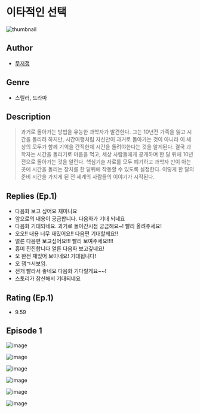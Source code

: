 # 이타적인 선택
![thumbnail](https://image-comic.pstatic.net/user_contents_data/challenge_comic/2023/05/23/358794/upload_7003485773154890553_480x623.jpeg)

## Author
- [무저갱](https://comic.naver.com/artistTitle?id=358794)

## Genre
- 스릴러, 드라마

## Description
> 과거로 돌아가는 방법을 유능한 과학자가 발견한다. 그는 10년전 가족을 잃고 시간을 돌리려 하지만, 시간여행처럼 자신만이 과거로 돌아가는 것이 아니라 이 세상의 모두가 함께 기억을 간직한체 시간을 돌려야한다는 것을 알게된다. 결국 과학자는 시간을 돌리기로 마음을 먹고, 세상 사람들에게 공개하며 한 달 뒤에 10년전으로 돌아가는 것을 알린다. 핵심기술 자료를 모두 폐기하고 과학자 만이 아는 곳에 시간을 돌리는 장치를 한 달뒤에 작동할 수 있도록 설정한다. 이렇게 한 달의 준비 시간을 가지게 된 전 세계의 사람들의 이야기가 시작된다.

## Replies (Ep.1)
- 다음화 보고 싶어요 재미나요
- 앞으로의 내용이 궁금합니다. 다음화가 기대 되네요
- 다음화 기대되네요. 과거로 돌아간시점 궁금해요~! 빨리 올려주세요!
- 오오!! 내용 너무 재밌어요!! 다음편 기대할께요!!
- 얼른 다음편 보고싶어요!!! 빨리 보여주세요!!!!
- 흥미 진진합니다 얼른 다음화 보고깊네요!
- 오 완전 재밌어 보이네요! 기대됩니다!
- 오 잼ㄱ서보임.
- 전개 빨라서 좋네요 다음화 기다릴게요~~!
- 스토리가 참신해서 기대되네요

## Rating (Ep.1)
- 9.59

## Episode 1
![image](https://image-comic.pstatic.net/user_contents_data/challenge_comic/2023/05/23/358794/upload_4050816561696944996.jpeg)

![image](https://image-comic.pstatic.net/user_contents_data/challenge_comic/2023/05/23/358794/upload_3905239014599702580.jpeg)

![image](https://image-comic.pstatic.net/user_contents_data/challenge_comic/2023/05/23/358794/upload_3977915844086936632.jpeg)

![image](https://image-comic.pstatic.net/user_contents_data/challenge_comic/2023/05/23/358794/upload_7077186239461668453.jpeg)

![image](https://image-comic.pstatic.net/user_contents_data/challenge_comic/2023/05/23/358794/upload_7221858682347403618.jpeg)

![image](https://image-comic.pstatic.net/user_contents_data/challenge_comic/2023/05/23/358794/upload_7365184421057685043.jpeg)
